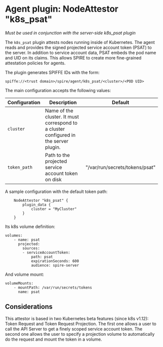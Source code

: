 # Agent plugin: NodeAttestor "k8s_psat"

*Must be used in conjunction with the server-side k8s_psat plugin*

The `k8s_psat` plugin attests nodes running inside of Kubernetes. The agent
reads and provides the signed projected service account token (PSAT) to the server.
In addition to service account data, PSAT embeds the pod name and UID on its claims. This allows
SPIRE to create more fine-grained attestation policies for agents.

The plugin generates SPIFFE IDs with the form:

```
spiffe://<trust domain>/spire/agent/k8s_psat/<cluster>/<POD UID>
```

The main configuration accepts the following values:

| Configuration   | Description | Default                 |
| --------------- | ----------- | ----------------------- |
| `cluster`       | Name of the cluster. It must correspond to a cluster configured in the server plugin. | |
| `token_path`    | Path to the projected service account token on disk | "/var/run/secrets/tokens/psat" |


A sample configuration with the default token path:

```
    NodeAttestor "k8s_psat" {
        plugin_data {
            cluster = "MyCluster"
        }
    }
```

Its k8s volume definition:
```
volumes:
    - name: psat
      projected:
        sources:
        - serviceAccountToken:
            path: psat
            expirationSeconds: 600
            audience: spire-server
```

And volume mount:
```
volumeMounts:
    - mountPath: /var/run/secrets/tokens
      name: psat
```

## Considerations

This attestor is based in two Kubernetes beta features (since k8s v1.12): Token Request and Token Request Projection. The first one allows a user to call the API Server to get a finely scoped service account token. The second one allows the user to specify a projection volume to automatically do the request and mount the token in a volume.
